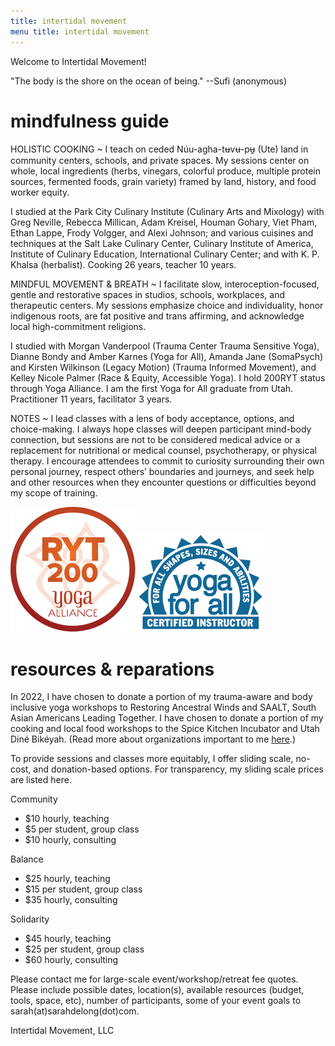 ```yaml
---
title: intertidal movement  
menu title: intertidal movement
---
```


Welcome to Intertidal Movement!

"The body is the shore on the ocean of being." --Sufi (anonymous)


# mindfulness guide  

HOLISTIC COOKING ~ I teach on ceded Núu-agha-tʉvʉ-pʉ̱ (Ute) land in community centers, schools, and private spaces. My sessions center on whole, local ingredients (herbs, vinegars, colorful produce, multiple protein sources, fermented foods, grain variety) framed by land, history, and food worker equity. 

I studied at the Park City Culinary Institute (Culinary Arts and Mixology) with Greg Neville, Rebecca Millican, Adam Kreisel, Houman Gohary, Viet Pham, Ethan Lappe, Frody Volgger, and Alexi Johnson; and various cuisines and techniques at the Salt Lake Culinary Center, Culinary Institute of America, Institute of Culinary Education, International Culinary Center; and with K. P. Khalsa (herbalist). Cooking 26 years, teacher 10 years. 

MINDFUL MOVEMENT & BREATH ~ I facilitate slow, interoception-focused, gentle and restorative spaces in studios, schools, workplaces, and therapeutic centers. My sessions emphasize choice and individuality, honor indigenous roots, are fat positive and trans affirming, and acknowledge local high-commitment religions. 

I studied with Morgan Vanderpool (Trauma Center Trauma Sensitive Yoga), Dianne Bondy and Amber Karnes (Yoga for All), Amanda Jane (SomaPsych) and Kirsten Wilkinson (Legacy Motion) (Trauma Informed Movement), and Kelley Nicole Palmer (Race & Equity, Accessible Yoga). I hold 200RYT status through Yoga Alliance. I am the first Yoga for All graduate from Utah. Practitioner 11 years, facilitator 3 years.   

NOTES ~ I lead classes with a lens of body acceptance, options, and choice-making. I always hope classes will deepen participant mind-body connection, but sessions are not to be considered medical advice or a replacement for nutritional or medical counsel, psychotherapy, or physical therapy. I encourage attendees to commit to curiosity surrounding their own personal journey, respect others’ boundaries and journeys, and seek help and other resources when they encounter questions or difficulties beyond my scope of training.  

![RYT200](/RYT200.png)     ![yogaforallinstructor](/yfa_badge_cyan_200.jpg)  


# resources & reparations 

In 2022, I have chosen to donate a portion of my trauma-aware and body inclusive yoga workshops to Restoring Ancestral Winds and SAALT, South Asian Americans Leading Together. I have chosen to donate a portion of my cooking and local food workshops to the Spice Kitchen Incubator and Utah Diné Bikéyah. (Read more about organizations important to me [here](https://sarahdelong.com/solidarity).)

To provide sessions and classes more equitably, I offer sliding scale, no-cost, and donation-based options. For transparency, my sliding scale prices are listed here. 

Community 

- $10 hourly, teaching	
- $5 per student, group class 
- $10 hourly, consulting 

Balance  

- $25 hourly, teaching 
- $15 per student, group class 
- $35 hourly, consulting 

Solidarity 

- $45 hourly, teaching
- $25 per student, group class
- $60 hourly, consulting

Please contact me for large-scale event/workshop/retreat fee quotes. Please include possible dates, location(s), available resources (budget, tools, space, etc), number of participants, some of your event goals to sarah(at)sarahdelong(dot)com. 


Intertidal Movement, LLC
